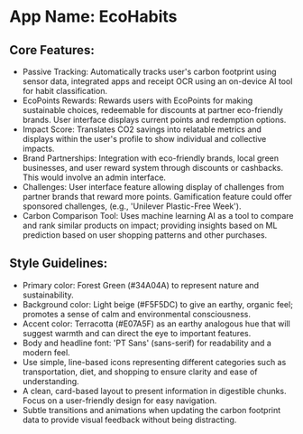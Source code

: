 # **App Name**: EcoHabits

## Core Features:

- Passive Tracking: Automatically tracks user's carbon footprint using sensor data, integrated apps and receipt OCR using an on-device AI tool for habit classification.
- EcoPoints Rewards: Rewards users with EcoPoints for making sustainable choices, redeemable for discounts at partner eco-friendly brands. User interface displays current points and redemption options.
- Impact Score: Translates CO2 savings into relatable metrics and displays within the user's profile to show individual and collective impacts.
- Brand Partnerships: Integration with eco-friendly brands, local green businesses, and user reward system through discounts or cashbacks. This would involve an admin interface.
- Challenges: User interface feature allowing display of challenges from partner brands that reward more points. Gamification feature could offer sponsored challenges, (e.g., 'Unilever Plastic-Free Week').
- Carbon Comparison Tool: Uses machine learning AI as a tool to compare and rank similar products on impact; providing insights based on ML prediction based on user shopping patterns and other purchases.

## Style Guidelines:

- Primary color: Forest Green (#34A04A) to represent nature and sustainability.
- Background color: Light beige (#F5F5DC) to give an earthy, organic feel; promotes a sense of calm and environmental consciousness.
- Accent color: Terracotta (#E07A5F) as an earthy analogous hue that will suggest warmth and can direct the eye to important features.
- Body and headline font: 'PT Sans' (sans-serif) for readability and a modern feel.
- Use simple, line-based icons representing different categories such as transportation, diet, and shopping to ensure clarity and ease of understanding.
- A clean, card-based layout to present information in digestible chunks. Focus on a user-friendly design for easy navigation.
- Subtle transitions and animations when updating the carbon footprint data to provide visual feedback without being distracting.